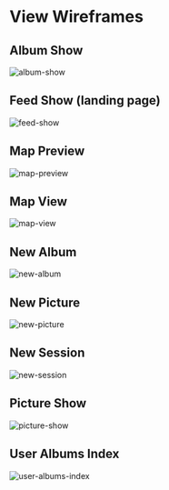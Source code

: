 # View Wireframes

## Album Show
![album-show]

## Feed Show (landing page)
![feed-show]

## Map Preview
![map-preview]

## Map View
![map-view]

## New Album
![new-album]

## New Picture
![new-picture]

## New Session
![new-session]

## Picture Show
![picture-show]

## User Albums Index
![user-albums-index]


[album-show]: ./wireframes/album_show.jpg
[feed-show]: ./wireframes/feed_show.jpg
[map-preview]: ./wireframes/map_preview.jpg
[map-view]: ./wireframes/map_view.jpg
[new-album]: ./wireframes/new_album.jpg
[new-picture]: ./wireframes/new_picture.jpg
[new-session]: ./wireframes/new_session.jpg
[picture-show]: ./wireframes/picture_show.jpg
[user-albums-index]: ./wireframes/user_albums_index.jpg
